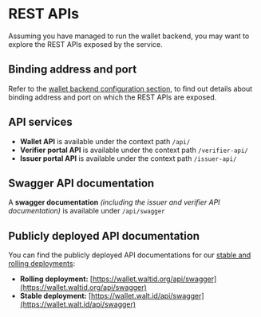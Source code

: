 # REST APIs

Assuming you have managed to run the wallet backend, you may want to explore the REST APIs exposed by the service.

## Binding address and port

Refer to the [wallet backend configuration section](../configuration-and-setup/wallet-backend-setup.md#binding-address-and-port), to find out details about binding address and port on which the REST APIs are exposed.

## API services

* **Wallet API** is available under the context path `/api/`
* **Verifier portal API** is available under the context path `/verifier-api/`
* **Issuer portal API** is available under the context path `/issuer-api/`

## Swagger API documentation

A **swagger documentation** _(including the issuer and verifier API documentation)_ is available under `/api/swagger`

## Publicly deployed API documentation

You can find the publicly deployed API documentations for our [stable and rolling deployments](public-deployments.md):

* **Rolling deployment:** [https://wallet.waltid.org/api/swagger](https://wallet.waltid.org/api/swagger)
* **Stable deployment:** [https://wallet.walt.id/api/swagger](https://wallet.walt.id/api/swagger)
